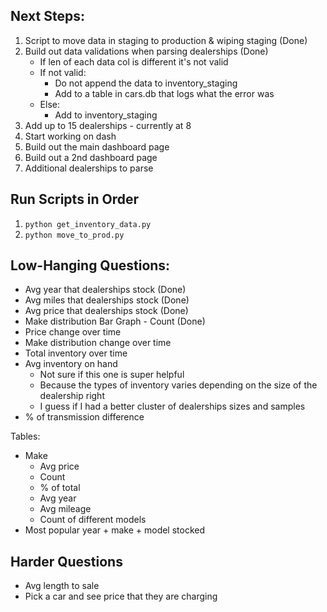 
## Next Steps:
1. Script to move data in staging to production & wiping staging (Done)
2. Build out data validations when parsing dealerships (Done)
    - If len of each data col is different it's not valid
    - If not valid:
        - Do not append the data to inventory_staging
        - Add to a table in cars.db that logs what the error was
    - Else:
        - Add to inventory_staging
3. Add up to 15 dealerships - currently at 8
4. Start working on dash
5. Build out the main dashboard page
6. Build out a 2nd dashboard page
7. Additional dealerships to parse


## Run Scripts in Order
1. `python get_inventory_data.py`
2. `python move_to_prod.py`


## Low-Hanging Questions:
* Avg year that dealerships stock (Done)
* Avg miles that dealerships stock (Done)
* Avg price that dealerships stock (Done)
* Make distribution Bar Graph - Count (Done)
* Price change over time
* Make distribution change over time
* Total inventory over time
* Avg inventory on hand
    * Not sure if this one is super helpful
    * Because the types of inventory varies depending on the size of the dealership right
    * I guess if I had a better cluster of dealerships sizes and samples
* % of transmission difference

Tables:
 * Make
    * Avg price
    * Count
    * % of total
    * Avg year
    * Avg mileage
    * Count of different models
 * Most popular year + make + model stocked



## Harder Questions
* Avg length to sale
* Pick a car and see price that they are charging

